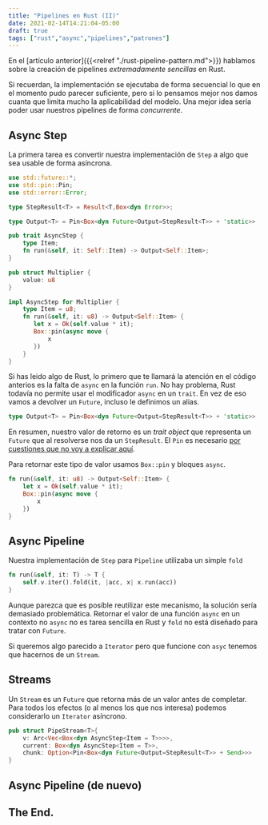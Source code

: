 ```yaml
---
title: "Pipelines en Rust (II)"
date: 2021-02-14T14:21:04-05:00
draft: true
tags: ["rust","async","pipelines","patrones"]
---
```


En el [artículo anterior]({{<relref "./rust-pipeline-pattern.md">}})
hablamos sobre la creación de pipelines _extremadamente sencillas_ en
Rust.

Si recuerdan, la implementación se ejecutaba de forma secuencial lo
que en el momento pudo parecer suficiente, pero si lo pensamos mejor
nos damos cuanta que limita mucho la aplicabilidad del modelo. Una
mejor idea sería poder usar nuestros pipelines de forma _concurrente_.


## Async Step

La primera tarea es convertir nuestra implementación de `Step` a algo
que sea usable de forma asíncrona.

```rust
use std::future::*;
use std::pin::Pin;
use std::error::Error;

type StepResult<T> = Result<T,Box<dyn Error>>;

type Output<T> = Pin<Box<dyn Future<Output=StepResult<T>> + 'static>>

pub trait AsyncStep {
	type Item;
	fn run(&self, it: Self::Item) -> Output<Self::Item>;
}

pub struct Multiplier {
    value: u8
}

impl AsyncStep for Multiplier {
    type Item = u8;
    fn run(&self, it: u8) -> Output<Self::Item> {
       let x = Ok(self.value * it);
       Box::pin(async move {
           x
       })
    }
}
```

Si has leido algo de Rust, lo primero que te llamará la atención en el
código anterios es la falta de `async` en la función `run`. No hay
problema, Rust todavía no permite usar el modificador `async` en un
`trait`. En vez de eso vamos a devolver un `Future`, incluso le
definimos un alias.

```rust
type Output<T> = Pin<Box<dyn Future<Output=StepResult<T>> + 'static>>
```

En resumen, nuestro valor de retorno es un _trait object_ que
representa un `Future` que al resolverse nos da un `StepResult`. El
`Pin` es necesario [por cuestiones que no voy a explicar
aquí](https://rust-lang.github.io/async-book/04_pinning/01_chapter.html).


Para retornar este tipo de valor usamos `Box::pin` y bloques `async`.

```rust
fn run(&self, it: u8) -> Output<Self::Item> {
	let x = Ok(self.value * it);
	Box::pin(async move {
		x
	})
}
```

## Async Pipeline

Nuestra implementación de `Step` para `Pipeline` utilizaba un simple
`fold`

```rust
fn run(&self, it: T) -> T {
    self.v.iter().fold(it, |acc, x| x.run(acc))
}
```

Aunque parezca que es posible reutilizar este mecanismo, la solución
sería demasiado problemática. Retornar el valor de una función `async`
en un contexto no `async` no es tarea sencilla en Rust y `fold` no
está diseñado para tratar con `Future`.

Si queremos algo parecido a `Iterator` pero que funcione con `asyc`
tenemos que hacernos de un `Stream`.

## Streams

Un `Stream` es un `Future` que retorna más de un valor antes de
completar. Para todos los efectos (o al menos los que nos interesa)
podemos considerarlo un `Iterator` asíncrono.

```rust
pub struct PipeStream<T>{
    v: Arc<Vec<Box<dyn AsyncStep<Item = T>>>>,
    current: Box<dyn AsyncStep<Item = T>>,
    chunk: Option<Pin<Box<dyn Future<Output=StepResult<T>> + Send>>>
}
```

## Async Pipeline (de nuevo)

## The End.
